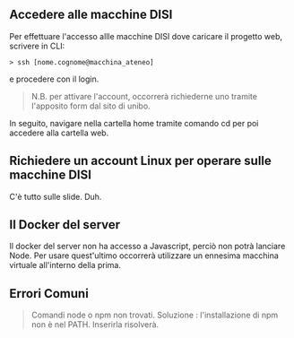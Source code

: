 ## Accedere alle macchine DISI
Per effettuare l'accesso allle macchine DISI dove caricare il progetto web, scrivere in CLI:
```CLI
> ssh [nome.cognome@macchina_ateneo]
```
e procedere con il login.
> N.B. per attivare l'account, occorrerà richiederne uno tramite l'apposito form dal sito di unibo.

In seguito, navigare nella cartella home tramite comando cd per poi accedere alla cartella web.
## Richiedere un account Linux per operare sulle macchine DISI
C'è tutto sulle slide. Duh.
## Il Docker del server
Il docker del server non ha accesso a Javascript, perciò non potrà lanciare Node. Per usare quest'ultimo occorrerà utilizzare un ennesima macchina virtuale all'interno della prima.
## Errori Comuni
> Comandi node o npm non trovati.
> Soluzione : l'installazione di npm non è nel PATH. Inserirla risolverà.